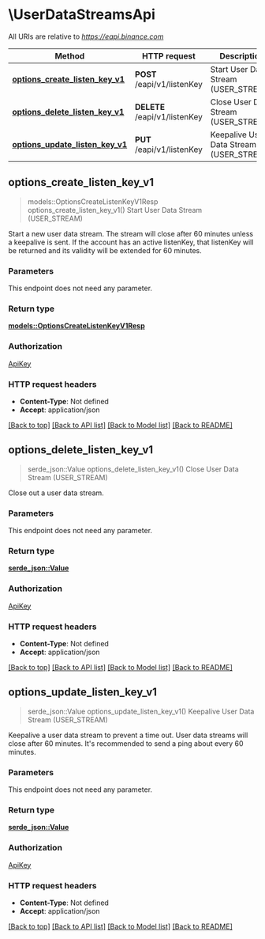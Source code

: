 # \UserDataStreamsApi

All URIs are relative to *https://eapi.binance.com*

Method | HTTP request | Description
------------- | ------------- | -------------
[**options_create_listen_key_v1**](UserDataStreamsApi.md#options_create_listen_key_v1) | **POST** /eapi/v1/listenKey | Start User Data Stream (USER_STREAM)
[**options_delete_listen_key_v1**](UserDataStreamsApi.md#options_delete_listen_key_v1) | **DELETE** /eapi/v1/listenKey | Close User Data Stream (USER_STREAM)
[**options_update_listen_key_v1**](UserDataStreamsApi.md#options_update_listen_key_v1) | **PUT** /eapi/v1/listenKey | Keepalive User Data Stream (USER_STREAM)



## options_create_listen_key_v1

> models::OptionsCreateListenKeyV1Resp options_create_listen_key_v1()
Start User Data Stream (USER_STREAM)

Start a new user data stream. The stream will close after 60 minutes unless a keepalive is sent. If the account has an active listenKey, that listenKey will be returned and its validity will be extended for 60 minutes.

### Parameters

This endpoint does not need any parameter.

### Return type

[**models::OptionsCreateListenKeyV1Resp**](OptionsCreateListenKeyV1Resp.md)

### Authorization

[ApiKey](../README.md#ApiKey)

### HTTP request headers

- **Content-Type**: Not defined
- **Accept**: application/json

[[Back to top]](#) [[Back to API list]](../README.md#documentation-for-api-endpoints) [[Back to Model list]](../README.md#documentation-for-models) [[Back to README]](../README.md)


## options_delete_listen_key_v1

> serde_json::Value options_delete_listen_key_v1()
Close User Data Stream (USER_STREAM)

Close out a user data stream.

### Parameters

This endpoint does not need any parameter.

### Return type

[**serde_json::Value**](serde_json::Value.md)

### Authorization

[ApiKey](../README.md#ApiKey)

### HTTP request headers

- **Content-Type**: Not defined
- **Accept**: application/json

[[Back to top]](#) [[Back to API list]](../README.md#documentation-for-api-endpoints) [[Back to Model list]](../README.md#documentation-for-models) [[Back to README]](../README.md)


## options_update_listen_key_v1

> serde_json::Value options_update_listen_key_v1()
Keepalive User Data Stream (USER_STREAM)

Keepalive a user data stream to prevent a time out. User data streams will close after 60 minutes. It's recommended to send a ping about every 60 minutes.

### Parameters

This endpoint does not need any parameter.

### Return type

[**serde_json::Value**](serde_json::Value.md)

### Authorization

[ApiKey](../README.md#ApiKey)

### HTTP request headers

- **Content-Type**: Not defined
- **Accept**: application/json

[[Back to top]](#) [[Back to API list]](../README.md#documentation-for-api-endpoints) [[Back to Model list]](../README.md#documentation-for-models) [[Back to README]](../README.md)

